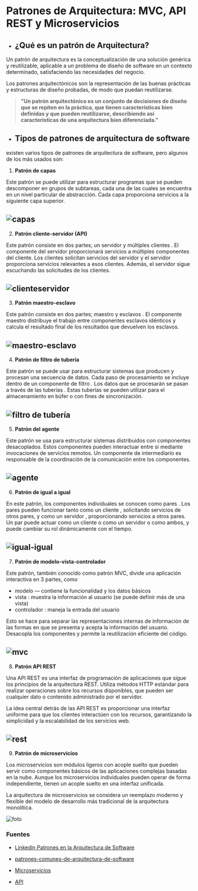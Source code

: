 #  Patrones de Arquitectura: MVC, API REST y Microservicios

- ## ¿Qué es un patrón de Arquitectura?

Un patrón de arquitectura es la conceptualización de una solución genérica y reutilizable, aplicable a un problema de diseño de software en un contexto determinado, satisfaciendo las necesidades del negocio.

Los patrones arquitectónicos son la representación de las buenas prácticas y estructuras de diseño probadas, de modo que puedan reutilizarse.

> **"Un patrón arquitectónico es un conjunto de decisiones de diseño que se repiten en la práctica, que tienen características bien definidas y que pueden reutilizarse, describiendo así características de una arquitectura bien diferenciada."**

- ## Tipos de patrones de arquitectura de software

existen varios tipos de patrones de arquitectura de software, pero algunos de los más usados son:

1.  **Patrón de capas**

 Este patrón se puede utilizar para estructurar programas que se pueden descomponer en grupos de subtareas, cada una de las cuales se encuentra en un nivel particular de abstracción. Cada capa proporciona servicios a la siguiente capa superior.

 ![capas](/Fotos/capas.jpg)
---
2. **Patrón cliente-servidor (API)**

Este patrón consiste en dos partes; un servidor y múltiples clientes . El componente del servidor proporcionará servicios a múltiples componentes del cliente. Los clientes solicitan servicios del servidor y el servidor proporciona servicios relevantes a esos clientes. Además, el servidor sigue escuchando las solicitudes de los clientes.

![clienteservidor](fotos/cliente-servidor.jpg)
---
3. **Patrón maestro-esclavo**

Este patrón consiste en dos partes; maestro y esclavos . El componente maestro distribuye el trabajo entre componentes esclavos idénticos y calcula el resultado final de los resultados que devuelven los esclavos.

![maestro-esclavo](fotos/maestro-esclavo.jpg)
---
4. **Patrón de filtro de tubería**

Este patrón se puede usar para estructurar sistemas que producen y procesan una secuencia de datos. Cada paso de procesamiento se incluye dentro de un componente de filtro . Los datos que se procesarán se pasan a través de las tuberías . Estas tuberías se pueden utilizar para el almacenamiento en búfer o con fines de sincronización.

![filtro de tubería](fotos/filtro-rubería.jpg)
---
5. **Patrón del agente**

Este patrón se usa para estructurar sistemas distribuidos con componentes desacoplados. Estos componentes pueden interactuar entre sí mediante invocaciones de servicios remotos. Un componente de intermediario es responsable de la coordinación de la comunicación entre los componentes.

![agente](fotos/agente.jpg)
---

6. **Patrón de igual a igual**

En este patrón, los componentes individuales se conocen como pares . Los pares pueden funcionar tanto como un cliente , solicitando servicios de otros pares, y como un servidor , proporcionando servicios a otros pares. Un par puede actuar como un cliente o como un servidor o como ambos, y puede cambiar su rol dinámicamente con el tiempo.

![igual-igual](fotos/igual-igual.jpg)
---

7. **Patrón de modelo-vista-controlador**

Este patrón, también conocido como patrón MVC, divide una aplicación interactiva en 3 partes, como

- modelo — contiene la funcionalidad y los datos básicos
- vista : muestra la información al usuario (se puede definir más de una vista)
- controlador : maneja la entrada del usuario

Esto se hace para separar las representaciones internas de información de las formas en que se presenta y acepta la información del usuario. Desacopla los componentes y permite la reutilización eficiente del código.

![mvc](fotos/mvc.jpg)
---

8. **Patrón API REST**

Una API REST es una interfaz de programación de aplicaciones que sigue los principios de la arquitectura REST. Utiliza métodos HTTP estándar para realizar operaciones sobre los recursos disponibles, que pueden ser cualquier dato o contenido administrado por el servidor.

La idea central detrás de las API REST es proporcionar una interfaz uniforme para que los clientes interactúen con los recursos, garantizando la simplicidad y la escalabilidad de los servicios web.

![rest](fotos/rest.jpg)
---

9. **Patrón de microservicios**

Los microservicios son módulos ligeros con acople suelto que pueden servir como componentes básicos de las aplicaciones complejas basadas en la nube. Aunque los microservicios individuales pueden operar de forma independiente, tienen un acople suelto en una interfaz unificada.

La arquitectura de microservicios se considera un reemplazo moderno y flexible del modelo de desarrollo más tradicional de la arquitectura monolítica.

![foto](fotos/micro.jpg)


### Fuentes
- [Linkedin Patrones en la Arquitectura de Software](https://es.linkedin.com/pulse/patrones-en-la-arquitectura-de-software-elmo-renato-castro-ramirez)

- [patrones-comunes-de-arquitectura-de-software](https://medium.com/@maniakhitoccori/los-10-patrones-comunes-de-arquitectura-de-software-d8b9047edf0b)

- [Microservicios](https://www.atlassian.com/es/microservices/microservices-architecture)

- [API](https://www-browserstack-com.translate.goog/guide/rest-api?_x_tr_sl=en&_x_tr_tl=es&_x_tr_hl=es&_x_tr_pto=rq#:~:text=La%20arquitectura%20REST%20Representational%20State,servicios%20web%20escalables%20y%20flexibles.)
